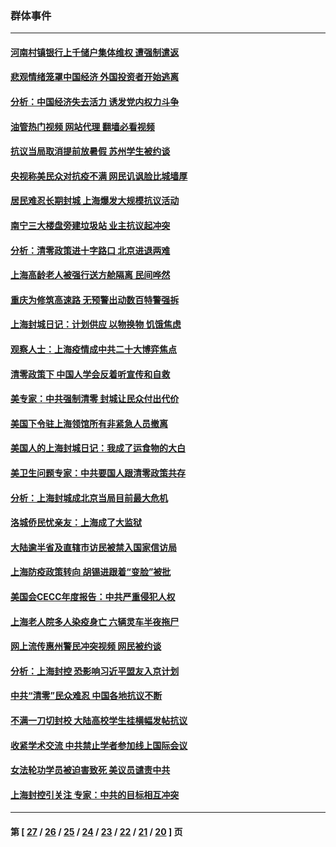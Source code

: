### 群体事件
---
#### [河南村镇银行上千储户集体维权 遭强制遣返](../../pages/ncid279/n13743906.md?05260845) 
#### [悲观情绪笼罩中国经济 外国投资者开始逃离](../../pages/ncid279/n13743825.md?05260845) 
#### [分析：中国经济失去活力 诱发党内权力斗争](../../pages/ncid279/n13740219.md?05260845) 
#### [油管热门视频 网站代理 翻墙必看视频](http://209.222.30.114:81/youtube.html?05260845)
#### [抗议当局取消提前放暑假 苏州学生被约谈](../../pages/ncid279/n13738981.md?05260845) 
#### [央视称美民众对抗疫不满 网民讥讽脸比城墙厚](../../pages/ncid279/n13738685.md?05260845) 
#### [居民难忍长期封城 上海爆发大规模抗议活动](../../pages/ncid279/n13724894.md?05260845) 
#### [南宁三大楼盘旁建垃圾站 业主抗议起冲突](../../pages/ncid279/n13723244.md?05260845) 
#### [分析：清零政策进十字路口 北京进退两难](../../pages/ncid279/n13722760.md?05260845) 
#### [上海高龄老人被强行送方舱隔离 民间哗然](../../pages/ncid279/n13717318.md?05260845) 
#### [重庆为修筑高速路 无预警出动数百特警强拆](../../pages/ncid279/n13716893.md?05260845) 
#### [上海封城日记：计划供应 以物换物 饥饿焦虑](../../pages/ncid279/n13715646.md?05260845) 
#### [观察人士：上海疫情成中共二十大博弈焦点](../../pages/ncid279/n13713349.md?05260845) 
#### [清零政策下 中国人学会反着听宣传和自救](../../pages/ncid279/n13711002.md?05260845) 
#### [美专家：中共强制清零 封城让民众付出代价](../../pages/ncid279/n13709482.md?05260845) 
#### [美国下令驻上海领馆所有非紧急人员撤离](../../pages/ncid279/n13709373.md?05260845) 
#### [美国人的上海封城日记：我成了运食物的大白](../../pages/ncid279/n13707573.md?05260845) 
#### [美卫生问题专家：中共要国人跟清零政策共存](../../pages/ncid279/n13705925.md?05260845) 
#### [分析：上海封城成北京当局目前最大危机](../../pages/ncid279/n13702771.md?05260845) 
#### [洛城侨民忧亲友：上海成了大监狱](../../pages/ncid279/n13693937.md?05260845) 
#### [大陆逾半省及直辖市访民被禁入国家信访局](../../pages/ncid279/n13689201.md?05260845) 
#### [上海防疫政策转向 胡锡进跟着“变脸”被批](../../pages/ncid279/n13688098.md?05260845) 
#### [美国会CECC年度报告：中共严重侵犯人权](../../pages/ncid279/n13687784.md?05260845) 
#### [上海老人院多人染疫身亡 六辆灵车半夜拖尸](../../pages/ncid279/n13687060.md?05260845) 
#### [网上流传惠州警民冲突视频 网民被约谈](../../pages/ncid279/n13687562.md?05260845) 
#### [分析：上海封控 恐影响习近平盟友入京计划](../../pages/ncid279/n13686881.md?05260845) 
#### [中共“清零”民众难忍 中国各地抗议不断](../../pages/ncid279/n13685186.md?05260845) 
#### [不满一刀切封校 大陆高校学生挂横幅发帖抗议](../../pages/ncid279/n13683669.md?05260845) 
#### [收紧学术交流 中共禁止学者参加线上国际会议](../../pages/ncid279/n13684255.md?05260845) 
#### [女法轮功学员被迫害致死 美议员谴责中共](../../pages/ncid279/n13682069.md?05260845) 
#### [上海封控引关注 专家：中共的目标相互冲突](../../pages/ncid279/n13679402.md?05260845) 

---
#### 第 [ [27](./27.md?05260845) / [26](./26.md?05260845) / [25](./25.md?05260845) / [24](./24.md?05260845) / [23](./23.md?05260845) / [22](./22.md?05260845) / [21](./21.md?05260845) / [20](./20.md?05260845) ] 页
